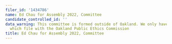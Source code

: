```yaml
---
filer_id: '1434786'
name: Ed Chau for Assembly 2022, Committee
candidate_controlled_id: ''
data_warning: This committee is formed outside of Oakland. We only have data on committees
  which file with the Oakland Public Ethics Commission
title: Ed Chau for Assembly 2022, Committee
---
```

